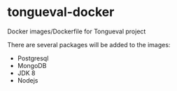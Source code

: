 # tongueval-docker
Docker images/Dockerfile for Tongueval project

There are several packages will be added to the images:
* Postgresql
* MongoDB
* JDK 8
* Nodejs

